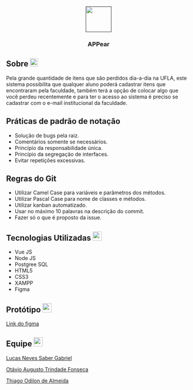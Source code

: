 <p align="center">
  <a href="">
    <img src="https://yata-apix-d0b7055d-022a-481a-84a2-53c9df557c80.s3-object.locaweb.com.br/6b2ed802cfee4a2fbfb5d3f00cddd78e.png" width="70" height="70"> 
  </a>
</p>

<h3 align="center">APPear</h3>   


## Sobre <img src="https://www.iconsdb.com/icons/preview/royal-blue/info-xxl.png"  width="22" height="22"> 
  Pela grande quantidade de itens que são perdidos dia-a-dia na UFLA, este sistema possibilita que qualquer aluno poderá cadastrar itens que encontraram pela faculdade, também terá a opção de colocar algo que você perdeu recentemente e para ter o acesso ao sistema é preciso se cadastrar com o e-mail institucional da faculdade.

## Práticas de padrão de notação
 - Solução de bugs pela raiz.
 - Comentários somente se necessários.
 - Princípio da responsabilidade única.
 - Princípio da segregação de interfaces.
 - Evitar repetições excessivas.
 
## Regras do Git
 - Utilizar Camel Case para variáveis e parâmetros dos métodos.
 - Utilizar Pascal Case para nome de classes e métodos.
 - Utilizar kanban automatizado.
 - Usar no máximo 10 palavras na descrição do commit.
 - Fazer só o que é proposto da issue.

## Tecnologias Utilizadas  <img src="https://cdn-icons-png.flaticon.com/512/5968/5968267.png"  width="25" height="25"> 
 - Vue JS 
 - Node JS
 - Postgree SQL
 - HTML5
 - CSS3
 - XAMPP
 - Figma

## Protótipo <img src="https://cdn-icons-png.flaticon.com/512/5968/5968705.png"  width="25" height="25"> 
 [Link do figma](https://www.figma.com/file/6hBFCJTB0dlsWRRdghzcxI/PROTOTIPAÇÃO?node-id=0%3A1)
 
## Equipe <img src="https://cdn-icons.flaticon.com/png/512/3541/premium/3541348.png?token=exp=1660164223~hmac=5bcd89c57d420acaed978f782c3ce628"  width="25" height="25"> 

[Lucas Neves Saber Gabriel](https://github.com/lucasnves)

[Otávio Augusto Trindade Fonseca](https://github.com/ootaviofonseca)

[Thiago Odilon de Almeida](https://github.com/teagoodilon)
